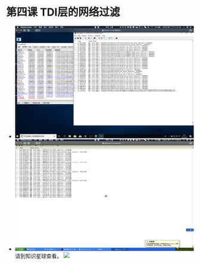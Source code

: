 # 第四课 TDI层的网络过滤 

* ![](./image/1.png)
* ![](./image/2.png)
请到知识星球查看。
![](https://github.com/haidragon/study_frida/blob/master/image/1681580715267_.pic_hd.jpg)




